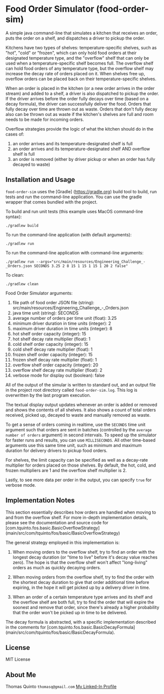 # Food Order Simulator (food-order-sim)

A simple java command-line that simulates a kitchen that receives an order, puts the order on a shelf, and dispatches
a driver to pickup the order.

Kitchens have two types of shelves: temperature-specific shelves, such as "hot", "cold" or "frozen", which can only
hold food orders at their designated temperature type, and the "overflow" shelf that can only be used when a
temperature-specific shelf becomes full. The overflow shelf can hold food orders of any temperature type, but the
overflow shelf may increase the decay rate of orders placed on it. When shelves free up, overflow orders can be
placed back on their temperature-specific shelves.

When an order is placed in the kitchen (or a new order arrives in the order stream) and added to a shelf, a driver
is also dispatched to pickup the order. If the driver arrives before the order fully decays over time (based on a
decay formula), the driver can successfully deliver the food. Orders that fully decay over time are thrown out as
waste. Orders that don't fully decay also can be thrown out as waste if the kitchen's shelves are full and room needs
to be made for incoming orders.

Overflow strategies provide the logic of what the kitchen should do in the cases of:
1) an order arrives and its temperature-designated shelf is full
2) an order arrives and its temperature-designated shelf AND overflow shelf is full
3) an order is removed (either by driver pickup or when an order has fully decayed to waste)

## Installation and Usage

`food-order-sim` uses the [Gradle] (https://gradle.org) build tool to build, run tests and run the command-line application.
You can use the gradle wrapper that comes bundled with the project.

To build and run unit tests (this example uses MacOS command-line syntax):

`./gradlew build`

To run the command-line application (with default arguments):

`./gradlew run`

To run the command-line application with command-line arguments:

`./gradlew run --args="src/main/resources/Engineering_Challenge_-_Orders.json SECONDS 3.25 2 8 15 1 15 1 15 1 20 2 false"`

To clean:

`./gradlew clean`

Food Order Simulator arguments:

1) file path of food order JSON file (string): src/main/resources/Engineering_Challenge_-_Orders.json
2) java time unit (string): SECONDS
3) average number of orders per time unit (float): 3.25
4) minimum driver duration in time units (integer): 2
5) maximum driver duration in time units (integer): 8
6) hot shelf order capacity (integer): 15
7) hot shelf decay rate multiplier (float): 1
8) cold shelf order capacity (integer): 15
9) cold shelf decay rate multiplier (float): 1
10) frozen shelf order capacity (integer): 15
11) frozen shelf decay rate multiplier (float): 1
12) overflow shelf order capacity (integer): 20
13) overflow shelf decay rate multiplier (float): 2
14) verbose mode for display out (boolean): false

All of the output of the simular is written to standard out, and an output file in the project root directory
called `food-order-sim.log`. This log is overwritten by the last program execution.

The textual display output updates whenever an order is added or removed and shows the contents of all shelves. 
It also shows a count of total orders received, picked up, decayed to waste and manually removed as waste.

To get a sense of orders coming in realtime, use the `SECONDS` time unit argument such that orders are sent in
batches (controlled by the `average number of orders` argument) in second intervals. To speed up the simulator
for faster runs and results, you can use `MILLISECONDS`. All other time-based arguments use this same time unit, 
such as minimum and maximum duration for delivery drivers to pickup food orders.

For shelves, the limit capacity can be specified as well as a decay-rate multiplier for orders placed on those
shelves. By default, the hot, cold, and frozen multipliers are 1 and the overflow shelf multiplier is 2.

Lastly, to see more data per order in the output, you can specify `true` for verbose mode.

## Implementation Notes

This section essentially describes how orders are handled when moving to and from the overflow shelf. For more
in-depth implementation details, please see the documentation and source code for 
[com.tquinto.fos.basic.BasicOverflowStrategy] (main/src/com/tquinto/fos/basic/BasicOverflowStrategy)

The general strategy employed in this implementation is:

1) When moving orders to the overflow shelf, try to find an order with the longest decay duration (or "time to live"
before it's decay value reaches zero). The hope is that the overflow shelf won't affect "long-living" orders as much
as quickly decaying orders.

2) When moving orders from the overflow shelf, try to find the order with the shortest decay duration to give that
order additional time before expiring, in the hope it will get picked up by a delivery driver in time.

3) When an order of a certain temperature type arrives and its shelf and the overflow shelf are both full, try to
find the order that will expire the soonest and remove that order, since there's already a higher probability that
the order won't be picked up in time to be delivered.

The decay formula is abstracted, with a specific implementation described in the comments for
[com.tquinto.fos.basic.BasicDecayFormula] (main/src/com/tquinto/fos/basic/BasicDecayFormula). 

## License

MIT License

## About Me

Thomas Quinto
`thomasq@gmail.com`
[My Linked-In Profile](https://linkedin.com/pub/thomas-quinto/0/b/4a1)

